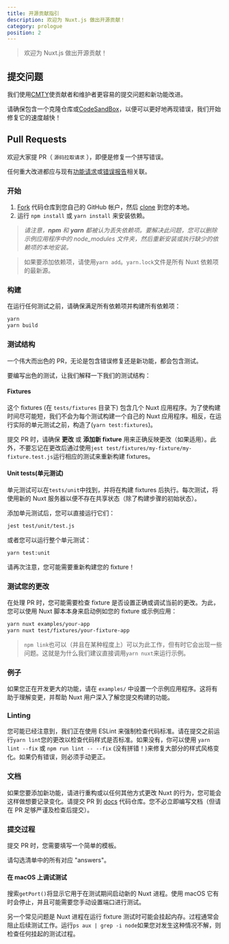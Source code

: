 ```yaml
---
title: 开源贡献指引
description: 欢迎为 Nuxt.js 做出开源贡献！
category: prologue
position: 2
---
```


> 欢迎为 Nuxt.js 做出开源贡献！

## 提交问题

我们使用[CMTY](https://cmty.nuxtjs.org/)使贡献者和维护者更容易的提交问题和新功能改进。

请确保包含一个克隆仓库或[CodeSandBox](https://template.nuxtjs.org/)，以便可以更好地再现错误，我们开始修复它的速度越快！

## Pull Requests

欢迎大家提 PR（ `源码拉取请求` ），即便是修复一个拼写错误。

任何重大改进都应与现有[功能请求](https://feature.nuxtjs.org/)或[错误报告](https://bug.nuxtjs.org/)相关联。

### 开始

1. [Fork](https://help.github.com/articles/fork-a-repo/) 代码仓库到您自己的 GitHub 帐户，然后 [clone](https://help.github.com/articles/cloning-a-repository/) 到您的本地。
2. 运行 `npm install` 或 `yarn install` 来安装依赖。

> _请注意，**npm** 和 **yarn** 都被认为丢失依赖项。要解决此问题，您可以删除示例应用程序中的 node_modules 文件夹，然后重新安装或执行缺少的依赖项的本地安装。_

> 如果要添加依赖项，请使用`yarn add`。`yarn.lock`文件是所有 Nuxt 依赖项的最新源。

### 构建

在运行任何测试之前，请确保满足所有依赖项并构建所有依赖项：

```sh
yarn
yarn build
```

### 测试结构

一个伟大而出色的 PR，无论是包含错误修复还是新功能，都会包含测试。

要编写出色的测试，让我们解释一下我们的测试结构：

#### Fixtures

这个 fixtures (在 `tests/fixtures` 目录下) 包含几个 Nuxt 应用程序。为了使构建时间尽可能短，我们不会为每个测试构建一个自己的 Nuxt 应用程序。相反，在运行实际的单元测试之前，构造了(`yarn test:fixtures`)。

提交 PR 时，请确保 **更改** 或 **添加新 fixture** 用来正确反映更改（如果适用）。此外，不要忘记在更改后通过使用`jest test/fixtures/my-fixture/my-fixture.test.js`运行相应的测试来重新构建 fixtures。

#### Unit tests(单元测试)

单元测试可以在`tests/unit`中找到，并将在构建 fixtures 后执行。每次测试，将使用新的 Nuxt 服务器以便不存在共享状态（除了构建步骤的初始状态）。

添加单元测试后，您可以直接运行它们：

```sh
jest test/unit/test.js
```

或者您可以运行整个单元测试：

```sh
yarn test:unit
```

请再次注意，您可能需要重新构建您的 fixture！

### 测试您的更改

在处理 PR 时，您可能需要检查 fixture 是否设置正确或调试当前的更改。为此，您可以使用 Nuxt 脚本本身来启动例如您的 fixture 或示例应用：

```sh
yarn nuxt examples/your-app
yarn nuxt test/fixtures/your-fixture-app
```

> `npm link`也可以（并且在某种程度上）可以为此工作，但有时它会出现一些问题。这就是为什么我们建议直接调用`yarn nuxt`来运行示例。

### 例子

如果您正在开发更大的功能，请在 `examples/` 中设置一个示例应用程序。这将有助于理解变更，并帮助 Nuxt 用户深入了解您提交构建的功能。

### Linting

您可能已经注意到，我们正在使用 ESLint 来强制检查代码标准。请在提交之前运行`yarn lint`您的更改以检查代码样式是否标准。如果没有，你可以使用 `yarn lint --fix` 或 `npm run lint -- --fix` (没有拼错！)来修复大部分的样式风格变化。如果仍有错误，则必须手动更正。

### 文档

如果您要添加新功能，请进行重构或以任何其他方式更改 Nuxt 的行为，您可能会这样做想要记录变化。请提交 PR 到 [docs](https://github.com/nuxt/docs/pulls) 代码仓库。您不必立即编写文档（但请在 PR 足够严谨及检查后提交）。

### 提交过程

提交 PR 时，您需要填写一个简单的模板。

请勾选清单中的所有对应 "answers"。

#### 在 macOS 上调试测试

搜索`getPort()`将显示它用于在测试期间启动新的 Nuxt 进程。使用 macOS 它有时会停止，并且可能需要您手动设置端口进行测试。

另一个常见问题是 Nuxt 进程在运行 fixture 测试时可能会挂起内存。过程通常会阻止后续测试工作。运行`ps aux | grep -i node`如果您对发生这种情况不解，则检查任何挂起的测试过程。
